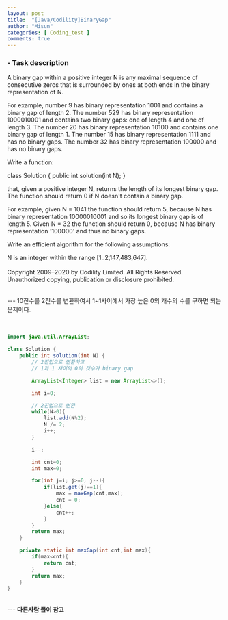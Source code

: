 ```yaml
---
layout: post
title:  "[Java/Codility]BinaryGap"
author: "Misun"
categories: [ Coding_test ]
comments: true
---
```


### - Task description
A binary gap within a positive integer N is any maximal sequence of consecutive zeros that is surrounded by ones at both ends in the binary representation of N.<br />

For example, number 9 has binary representation 1001 and contains a binary gap of length 2. The number 529 has binary representation 1000010001 and contains two binary gaps: one of length 4 and one of length 3. The number 20 has binary representation 10100 and contains one binary gap of length 1. The number 15 has binary representation 1111 and has no binary gaps. The number 32 has binary representation 100000 and has no binary gaps.<br />

Write a function:<br />

class Solution { public int solution(int N); }<br />

that, given a positive integer N, returns the length of its longest binary gap. The function should return 0 if N doesn't contain a binary gap.<br />

For example, given N = 1041 the function should return 5, because N has binary representation 10000010001 and so its longest binary gap is of length 5. Given N = 32 the function should return 0, because N has binary representation '100000' and thus no binary gaps.<br />

Write an efficient algorithm for the following assumptions:<br />

N is an integer within the range [1..2,147,483,647].<br /><br />
Copyright 2009–2020 by Codility Limited. All Rights Reserved. Unauthorized copying, publication or disclosure prohibited.<br />

<br />
---
10진수를 2진수를 변환하여서 1~1사이에서 가장 높은 0의 개수의 수를 구하면 되는 문제이다.
<br />

<br />


<br />

```java
import java.util.ArrayList;

class Solution {
    public int solution(int N) {
        // 2진법으로 변환하고 
        // 1과 1 사이의 0의 갯수가 binary gap

        ArrayList<Integer> list = new ArrayList<>();

        int i=0;

        // 2진법으로 변환
        while(N>0){
            list.add(N%2);
            N /= 2;
            i++;
        }

        i--;

        int cnt=0;
        int max=0;

        for(int j=i; j>=0; j--){
            if(list.get(j)==1){
                max = maxGap(cnt,max);
                cnt = 0;
            }else{
                cnt++;
            }
        }
        return max;
    }

    private static int maxGap(int cnt,int max){
        if(max<cnt){
            return cnt;
        }
        return max;
    }
}
```
<br />
---
<b>다른사람 풀이 참고</b>
<https://github.com/DavidHerBet/java-codility/blob/master/src/main/java/com/dherbet/codility/lesson1/BinaryGap.java>
<br />